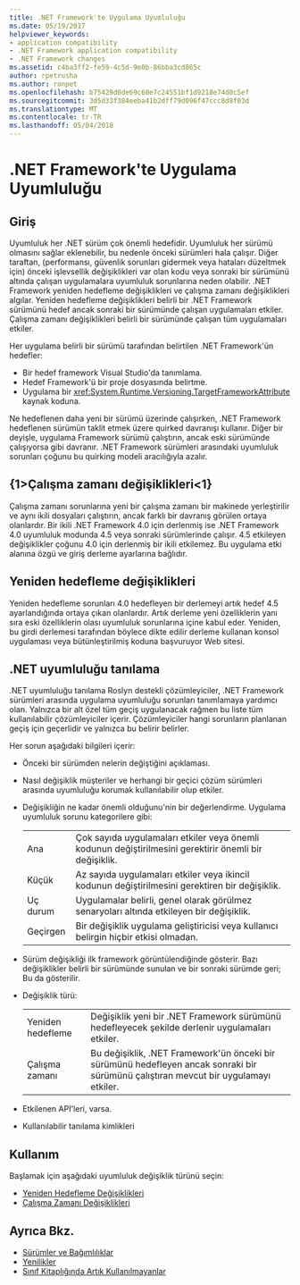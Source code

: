 ```yaml
---
title: .NET Framework'te Uygulama Uyumluluğu
ms.date: 05/19/2017
helpviewer_keywords:
- application compatibility
- .NET Framework application compatibility
- .NET Framework changes
ms.assetid: c4ba3ff2-fe59-4c5d-9e0b-86bba3cd865c
author: rpetrusha
ms.author: ronpet
ms.openlocfilehash: b75429d0de69c60e7c24551bf1d9218e74d0c5ef
ms.sourcegitcommit: 3d5d33f384eeba41b2dff79d096f47ccc8d8f03d
ms.translationtype: MT
ms.contentlocale: tr-TR
ms.lasthandoff: 05/04/2018
---
```

# <a name="application-compatibility-in-the-net-framework"></a>.NET Framework'te Uygulama Uyumluluğu

## <a name="introduction"></a>Giriş
Uyumluluk her .NET sürüm çok önemli hedefidir. Uyumluluk her sürümü olmasını sağlar eklenebilir, bu nedenle önceki sürümleri hala çalışır. Diğer taraftan, (performansı, güvenlik sorunları gidermek veya hataları düzeltmek için) önceki işlevsellik değişiklikleri var olan kodu veya sonraki bir sürümünü altında çalışan uygulamalara uyumluluk sorunlarına neden olabilir. .NET Framework yeniden hedefleme değişiklikleri ve çalışma zamanı değişiklikleri algılar. Yeniden hedefleme değişiklikleri belirli bir .NET Framework sürümünü hedef ancak sonraki bir sürümünde çalışan uygulamaları etkiler. Çalışma zamanı değişiklikleri belirli bir sürümünde çalışan tüm uygulamaları etkiler.

Her uygulama belirli bir sürümü tarafından belirtilen .NET Framework'ün hedefler:

* Bir hedef framework Visual Studio'da tanımlama.
* Hedef Framework'ü bir proje dosyasında belirtme.
* Uygulama bir <xref:System.Runtime.Versioning.TargetFrameworkAttribute> kaynak koduna.

Ne hedeflenen daha yeni bir sürümü üzerinde çalışırken, .NET Framework hedeflenen sürümün taklit etmek üzere quirked davranışı kullanır. Diğer bir deyişle, uygulama Framework sürümü çalıştırın, ancak eski sürümünde çalışıyorsa gibi davranır. .NET Framework sürümleri arasındaki uyumluluk sorunları çoğunu bu quirking modeli aracılığıyla azalır.

## <a name="runtime-changes"></a>{1&gt;Çalışma zamanı değişiklikleri&lt;1}

Çalışma zamanı sorunlarına yeni bir çalışma zamanı bir makinede yerleştirilir ve aynı ikili dosyaları çalıştırın, ancak farklı bir davranış görülen ortaya olanlardır. Bir ikili .NET Framework 4.0 için derlenmiş ise .NET Framework 4.0 uyumluluk modunda 4.5 veya sonraki sürümlerinde çalışır. 4.5 etkileyen değişiklikler çoğunu 4.0 için derlenmiş bir ikili etkilemez. Bu uygulama etki alanına özgü ve giriş derleme ayarlarına bağlıdır.

## <a name="retargeting-changes"></a>Yeniden hedefleme değişiklikleri

Yeniden hedefleme sorunları 4.0 hedefleyen bir derlemeyi artık hedef 4.5 ayarlandığında ortaya çıkan olanlardır. Artık derleme yeni özelliklerin yanı sıra eski özelliklerin olası uyumluluk sorunlarına içine kabul eder. Yeniden, bu girdi derlemesi tarafından böylece dikte edilir derleme kullanan konsol uygulaması veya bütünleştirilmiş koduna başvuruyor Web sitesi.

## <a name="net-compatibility-diagnostics"></a>.NET uyumluluğu tanılama

.NET uyumluluğu tanılama Roslyn destekli çözümleyiciler, .NET Framework sürümleri arasında uygulama uyumluluğu sorunları tanımlamaya yardımcı olan. Yalnızca bir alt özel tüm geçiş uygulanacak rağmen bu liste tüm kullanılabilir çözümleyiciler içerir. Çözümleyiciler hangi sorunların planlanan geçiş için geçerlidir ve yalnızca bu belirir belirler.

Her sorun aşağıdaki bilgileri içerir:

-   Önceki bir sürümden nelerin değiştiğini açıklaması.

-   Nasıl değişiklik müşteriler ve herhangi bir geçici çözüm sürümleri arasında uyumluluğu korumak kullanılabilir olup etkiler.

-   Değişikliğin ne kadar önemli olduğunu'nin bir değerlendirme. Uygulama uyumluluk sorunu kategorilere gibi:

    |   |   |
    |---|---|
    |Ana|Çok sayıda uygulamaları etkiler veya önemli kodunun değiştirilmesini gerektirir önemli bir değişiklik.|
    |Küçük|Az sayıda uygulamaları etkiler veya ikincil kodunun değiştirilmesini gerektiren bir değişiklik.|
    |Uç durum|Uygulamalar belirli, genel olarak görülmez senaryoları altında etkileyen bir değişiklik.|
    |Geçirgen|Bir değişiklik uygulama geliştiricisi veya kullanıcı belirgin hiçbir etkisi olmadan.|

-   Sürüm değişikliği ilk framework görüntülendiğinde gösterir. Bazı değişiklikler belirli bir sürümünde sunulan ve bir sonraki sürümde geri; Bu da gösterilir.

-   Değişiklik türü:

    |   |   |
    |---|---|
    |Yeniden hedefleme|Değişiklik yeni bir .NET Framework sürümünü hedefleyecek şekilde derlenir uygulamaları etkiler.|
    |Çalışma zamanı|Bu değişiklik, .NET Framework'ün önceki bir sürümünü hedefleyen ancak sonraki bir sürümünü çalıştıran mevcut bir uygulamayı etkiler.|

-   Etkilenen API'leri, varsa.

-   Kullanılabilir tanılama kimlikleri

## <a name="usage"></a>Kullanım
Başlamak için aşağıdaki uyumluluk değişiklik türünü seçin:

* [Yeniden Hedefleme Değişiklikleri](./retargeting/index.md)
* [Çalışma Zamanı Değişiklikleri](./runtime/index.md)


## <a name="see-also"></a>Ayrıca Bkz.

* [Sürümler ve Bağımlılıklar](../../../docs/framework/migration-guide/versions-and-dependencies.md)
* [Yenilikler](../../../docs/framework/whats-new/index.md)
* [Sınıf Kitaplığında Artık Kullanılmayanlar](../../../docs/framework/whats-new/whats-obsolete.md)
